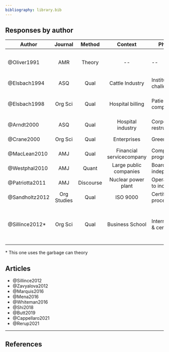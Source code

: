 ```yaml
---
bibliography: library.bib
---
```


## Responses by author

Author          | Journal       | Method    | Context                       | Phenomenon                        | Responses
-----           | :-:           | :-:       | :-:                           | ---                               | ---------                      
@Oliver1991     | AMR           | Theory    | --                            | --                                                | Acquisce, Compromise, Avoid, Defy, Manipulate
@Elsbach1994    | ASQ           | Qual      | Cattle Industry               | Institutional challenges                          | Denial, Acknowledgement
@Elsbach1998    | Org Sci       | Qual      | Hospital billing              | Patient complains/inquiries                       | Accomodating, Legitimate, Intimidating, Bureacucratic
@Arndt2000      | ASQ           | Qual      | Hospital industry             | Corporate restructuring                           | Impression management
@Crane2000      | Org Sci       | Qual      | Enterprises                   | Greening                                          | "Amoralization" (decoupling)
@MacLean2010    | AMJ           | Qual      | Financial servicecompany      | Compliance programs                               | Decoupling
@Westphal2010   | AMJ           | Quant     | Large public companies        | Board independence                                | Impression management
@Patriotta2011  | AMJ           | Discourse | Nuclear power plant           | Operator response to incident                     |  Justifications
@Sandholtz2012  | Org Studies   | Qual      | ISO 9000                      | Certification process                             | Decoupling
@Sillince2012*  | Org Sci       | Qual      | Business School               | Internationalization & certification              | Doubting, distancing, fogging, conformity, and responsiblity rhetoric

\* This one uses the garbage can theory

## Articles

* @Sillince2012
* @Zavyalova2012
* @Marquis2016
* @Mena2016
* @Whiteman2016
* @Shi2018
* @Butt2019
* @Cappellaro2021
* @Rerup2021

---

## References